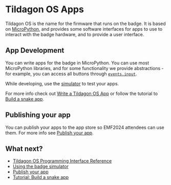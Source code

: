 # Tildagon OS Apps

Tildagon OS is the name for the firmware that runs on the badge. It is based on [MicroPython](https://docs.micropython.org/en/latest/), and provides some software interfaces for apps to use to interact with the badge hardware, and to provide a user interface.

## App Development

You can write apps for the badge in MicroPython. You can use most MicroPython libraries, and for some functionality we provide abstractions - for example, you can access all buttons through [`events.input`](./widgets-and-hardware/badge-hardware.md#buttons).

While developing, use the [simulator](./simulate.md) to test your apps.

For more info check out [Write a Tildagon OS App][app-getting-started] or follow the tutorial to [Build a snake app](./snake.md).

## Publishing your app

You can publish your apps to the app store so EMF2024 attendees can use them. For more info see [Publish your app](publish.md).

[simulator]: https://github.com/emfcamp/badge-2024-software/tree/main/sim
[app-getting-started]: ./development.md

## What next?

<div class="grid cards" markdown>

- [Tildagon OS Programming Interface Reference](./widgets-and-hardware/reference.md)
- [Using the badge simulator][simulator]
- [Publish your app](./publish.md)
- [Tutorial: Build a snake app](./snake.md)

</div>